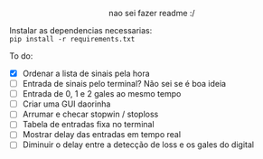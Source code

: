 <p align="center">
   nao sei fazer readme :/
</p>

Instalar as dependencias necessarias: <br />
`pip install -r requirements.txt`

<p align="left">
   To do:
</p>

 - [x] Ordenar a lista de sinais pela hora
 - [ ] Entrada de sinais pelo terminal? Não sei se é boa ideia
 - [ ] Entrada de 0, 1 e 2 gales ao mesmo tempo
 - [ ] Criar uma GUI daorinha
 - [ ] Arrumar e checar stopwin / stoploss
 - [ ] Tabela de entradas fixa no terminal
 - [ ] Mostrar delay das entradas em tempo real
 - [ ] Diminuir o delay entre a detecção de loss e os gales do digital
